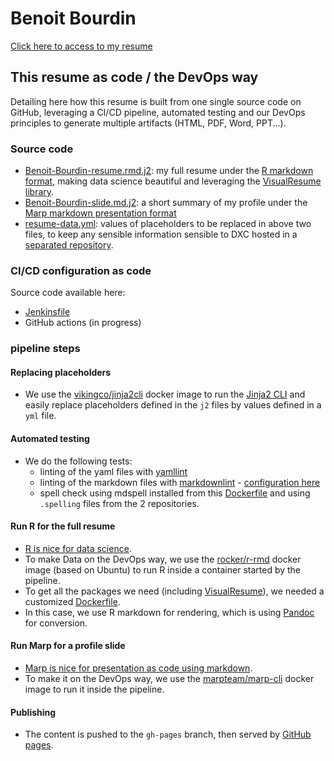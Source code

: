 # Benoit Bourdin

[Click here to access to my resume](https://github.dxc.com/pages/bbourdin/resume/)

## This resume as code / the DevOps way

Detailing here how this resume is built from one single source code on GitHub, leveraging a CI/CD pipeline, automated testing and our DevOps principles to generate multiple artifacts (HTML, PDF, Word, PPT...).

### Source code

* [Benoit-Bourdin-resume.rmd.j2](Benoit-Bourdin-resume.rmd.j2): my full resume under the [R markdown format](https://rmarkdown.rstudio.com/gallery.html), making data science beautiful and leveraging the [VisualResume library](https://github.com/ndphillips/VisualResume).
* [Benoit-Bourdin-slide.md.j2](Benoit-Bourdin-slide.md.j2): a short summary of my profile under the [Marp markdown presentation format](https://marp.app/)
* [resume-data.yml](resume-data.yml): values of placeholders to be replaced in above two files, to keep any sensible information sensible to DXC hosted in a [separated repository](https://github.dxc.com/bbourdin/resume-dxc-data).

### CI/CD configuration as code

Source code available here:

* [Jenkinsfile](Jenkinsfile)
* GitHub actions (in progress)

### pipeline steps

#### Replacing placeholders

* We use the [vikingco/jinja2cli](https://hub.docker.com/r/vikingco/jinja2cli) docker image to run the [Jinja2 CLI](https://github.com/mattrobenolt/jinja2-cli) and easily replace placeholders defined in the `j2` files by values defined in a `yml` file.

#### Automated testing

* We do the following tests:
  * linting of the yaml files with [yamllint](https://hub.docker.com/r/pipelinecomponents/yamllint)
  * linting of the markdown files with [markdownlint](https://hub.docker.com/r/pipelinecomponents/markdownlint) - [configuration here](.mdlint-style.rb)
  * spell check using mdspell installed from this [Dockerfile](Dockerfile.rmarkdown) and using `.spelling` files from the 2 repositories.

#### Run R for the full resume

* [R is nice for data science](https://www.r-graph-gallery.com/).
* To make Data on the DevOps way, we use the [rocker/r-rmd](https://hub.docker.com/r/rocker/r-rmd) docker image (based on Ubuntu) to run R inside a container started by the pipeline.
* To get all the packages we need (including [VisualResume](https://github.com/ndphillips/VisualResume)), we needed a customized [Dockerfile](Dockerfile.rmarkdown).
* In this case, we use R markdown for rendering, which is using [Pandoc](https://pandoc.org/) for conversion.

#### Run Marp for a profile slide

* [Marp is nice for presentation as code using markdown](https://marp.app/).
* To make it on the DevOps way, we use the [marpteam/marp-cli](https://hub.docker.com/r/marpteam/marp-cli) docker image to run it inside the pipeline.

#### Publishing

* The content is pushed to the `gh-pages` branch, then served by [GitHub pages](https://pages.github.com/).
